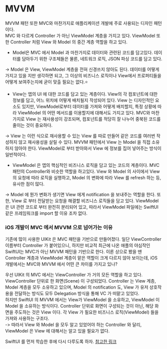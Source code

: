 # MVVM

MVVM 패턴 또한 MVC와 마찬가지로 애플리케이션 개발에 주로 사용되는 디자인 패턴이다.  
MVC 와 다르게 Controller 가 아닌 ViewModel 계층을 가지고 있다. ViewModel 또한 Controller 처럼 View 와 Model 의 중간 계층 역할을 하고 있다.  
- Model은 MVC 에서 Model 과 마찬가지로 데이터와 관련된 코드를 담고있다. 데이터를 담아두기 위한 구조체들은 물론, 네트워크 로직, JSON 파싱 코드를 담고 있다.  

-> Model 은 View, ViewModel 계층을 전혀 신경쓰지 않아도 된다. 데이터를 어떻게 가지고 있을 지만 생각하면 되고, 그 이상의 비즈니스 로직이나 View에서 프로퍼티들을 어떻게 보여주는지에 굳이 맞출 필요는 없다.⭐️

- View는 앱의 UI 에 대한 코드를 담고 있는 계층이다. View의 각 컴포넌트에 대한 정보를 담고, 어느 위치에 어떻게 배치될지 작성되어 있다. View 는 디자인적인 요소도 있지만, ViewModel로부터 데이터를 가져와 어떻게 배치할지, 특정 상황에 따라 ViewModel 의 어떤 메서드를 이용할지에 대해서도 가지고 있다. MVC와 마찬가지로 View 는 재사용성이 강조되며, 컴포넌트를 적당히 잘 나누어 중북된 코드를 줄이는 것이 중요하다.  

-> View 는 이런 식으로 재사용할 수 있는 View 를 따로 만들어 같은 코드를 여러번 작성하지 않고 재사용성을 살릴 수 있다. MVVM 패턴에서 View 는 Model 을 직접 소유하지 않아야 한다. ViewModel로 부터 받아와서 View 에 정보를 집어 넣어주는 방식이 일반적이다.

- ViewModel 은 앱의 핵심적인 비즈니스 로직을 담고 있는 코드의 계층이다. MVC 패턴의 Controller와 비슷한 역할을 하고있다. View 와 Model 의 사이에서 View 의 요청에 따라 로직을 실행하고, Model 의 변화에 따라 View 를 refresh 하는 등, 유사한 점이 많다.   

-> Model 에 뭔가 변화가 생기면 View 에게 notification 을 보내주는 역할을 한다. 또한, View 로 부터 전달받는 요청을 해결할 비즈니스 로직들을 담고 있다. ViewModel 은 UI 관련 코드로 부터 완전히 분리되어 있고, 따라서 ViewModel 파일에는 SwiftUI 같은 프레임워크를 import 할 이유 조차 없다.

### iOS 개발이 MVC 에서 MVVM 으로 넘어가는 이유

기존에 많이 사용한 UIKit 은 MVC 패턴을 기반으로 만들어졌다. 일단 ViewController 이름부터 Controller 가 붙어있으니, 하지만 비교적 최근에 나온 애플의 야심작인 SwiftUI는 MVC가 아닌 MVVM 패턴을 기반으로 한다. 이론 상으로 봤을 땐 Controller 계층과 ViewModel 계층이 맡은 역할이 크게 다르지 않아 보이는데, iOS 개발에서는 MVC와 MVVM 에서 어떤 큰 차이를 가지고 있나?  

우선 UIKit 의 MVC 에서는 ViewController 가 거의 모든 역할을 하고 있다. ViewController 단위로 한 화면(Scene) 이 구성되었다. Controller 는 View 계층, Model 계층을 모두 소유하고 있으며, Model 의 notification 도, View 가 유저 상호작용을 전달하는 방식도 모두 Delegation 방식을 통해 VC 가 떠맡고 있었다.  
하지만 SwiftUI 의 MVVM 에서는 View가 ViewModel 을 소유하고, ViewModel 이 Model 을 소유하는 방식이다. Controller 단위로 화면이 구성되는 것이 아닌, 해당 화면을 주도하는 것은 View 이다. 각 View 가 필요한 비즈니스 로직(ViewModel) 들을 가져와 사용하는 구조다.  
-> 따라서 View 와 Model 을 모두 알고 있었어야 하는 Controller 와 달리, ViewModel 은 View 에 대해서는 알고 있을 필요가 없다.

SwiftUI 를 먼저 학습한 후에 다시 다루도록 하자.
[참고한 링크](https://medium.com/hcleedev/ios-swiftui%EC%9D%98-mvvm-%ED%8C%A8%ED%84%B4%EA%B3%BC-mvc%EC%99%80%EC%9D%98-%EB%B9%84%EA%B5%90-8662c96353cc)
